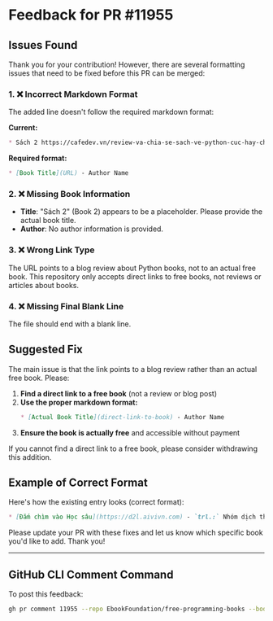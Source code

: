 # Feedback for PR #11955

## Issues Found

Thank you for your contribution! However, there are several formatting issues that need to be fixed before this PR can be merged:

### 1. ❌ **Incorrect Markdown Format**

The added line doesn't follow the required markdown format:

**Current:**
```markdown
* Sách 2 https://cafedev.vn/review-va-chia-se-sach-ve-python-cuc-hay-cho-ace/
```

**Required format:**
```markdown
* [Book Title](URL) - Author Name
```

### 2. ❌ **Missing Book Information**

- **Title**: "Sách 2" (Book 2) appears to be a placeholder. Please provide the actual book title.
- **Author**: No author information is provided.

### 3. ❌ **Wrong Link Type**

The URL points to a blog review about Python books, not to an actual free book. This repository only accepts direct links to free books, not reviews or articles about books.

### 4. ❌ **Missing Final Blank Line**

The file should end with a blank line.

## Suggested Fix

The main issue is that the link points to a blog review rather than an actual free book. Please:

1. **Find a direct link to a free book** (not a review or blog post)
2. **Use the proper markdown format:**
   ```markdown
   * [Actual Book Title](direct-link-to-book) - Author Name
   ```
3. **Ensure the book is actually free** and accessible without payment

If you cannot find a direct link to a free book, please consider withdrawing this addition.

## Example of Correct Format

Here's how the existing entry looks (correct format):
```markdown
* [Đắm chìm vào Học sâu](https://d2l.aivivn.com) - `trl.:` Nhóm dịch thuật Đắm chìm vào Học sâu (HTML)
```

Please update your PR with these fixes and let us know which specific book you'd like to add. Thank you!

---

## GitHub CLI Comment Command

To post this feedback:
```bash
gh pr comment 11955 --repo EbookFoundation/free-programming-books --body-file PR_11955_FEEDBACK.md
```
